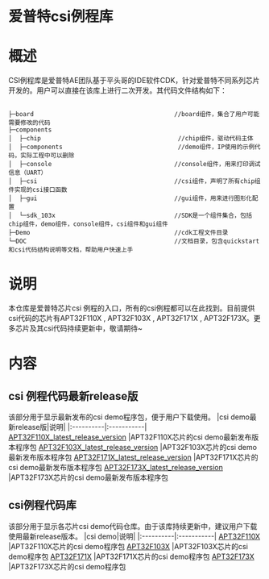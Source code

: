 # 爱普特csi例程库
# 概述
CSI例程库是爱普特AE团队基于平头哥的IDE软件CDK，针对爱普特不同系列芯片开发的。用户可以直接在该库上进行二次开发。其代码文件结构如下：

<code>
├─board                                       //board组件，集合了用户可能需要修改的代码
├─components                                    
│  ├─chip                                      //chip组件，驱动代码主体  
│  ├─components                                //demo组件，IP使用的示例代码，实际工程中可以删除  
│  ├─console                                  //console组件，用来打印调试信息（UART）  
│  ├─csi                                      //csi组件，声明了所有chip组件实现的csi接口函数  
│  ├─gui                                      //gui组件，用来进行图形化配置  
│  └─sdk_103x                                 //SDK是一个组件集合，包括chip组件，demo组件，console组件，csi组件和gui组件  
├─Demo                                        //cdk工程文件目录  
└─DOC                                         //文档目录，包含quickstart 和csi代码结构说明等文档，帮助用户快速上手  
</code>

# 说明
本仓库是爱普特芯片csi 例程的入口，所有的csi例程都可以在此找到。目前提供csi代码的芯片有APT32F110X , APT32F103X , APT32F171X , APT32F173X。更多芯片及其csi代码持续更新中，敬请期待~

# 内容
## csi 例程代码最新release版
该部分用于显示最新发布的csi demo程序包，便于用户下载使用。
|csi demo最新release版|说明|
|:----------|:-----------|
[APT32F110X_latest_release_version](https://github.com/APT-AEteam/APT32F110X/releases/latest) |APT32F110X芯片的csi demo最新发布版本程序包
[APT32F103X_latest_release_version](https://github.com/APT-AEteam/APT32F103X/releases/latest) |APT32F103X芯片的csi demo最新发布版本程序包
[APT32F171X_latest_release_version](https://github.com/APT-AEteam/APT32F171X/releases/latest) |APT32F171X芯片的csi demo最新发布版本程序包
[APT32F173X_latest_release_version](https://github.com/APT-AEteam/APT32F173X/releases/latest) |APT32F173X芯片的csi demo最新发布版本程序包

## csi例程代码库
该部分用于显示各芯片csi demo代码仓库。由于该库持续更新中，建议用户下载使用最新release版本。
|csi demo|说明|
|:----------|:-----------|
[APT32F110X](https://github.com/APT-AEteam/APT32F110X.git) |APT32F110X芯片的csi demo程序包
[APT32F103X](https://github.com/APT-AEteam/APT32F103X.git) |APT32F103X芯片的csi demo程序包
[APT32F171X](https://github.com/APT-AEteam/APT32F171X.git) |APT32F171X芯片的csi demo程序包
[APT32F173X](https://github.com/APT-AEteam/APT32F173X.git) |APT32F173X芯片的csi demo程序包
